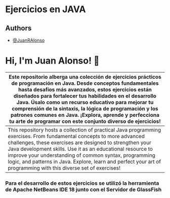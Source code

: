 # Ejercicios en JAVA



## Authors

- [@JuanRAlonso](https://www.github.com/https://github.com/JuanRAlonso)

# Hi, I'm Juan Alonso! 👋

|  Este repositorio alberga una colección de ejercicios prácticos de programación en Java. Desde conceptos fundamentales hasta desafíos más avanzados, estos ejercicios están diseñados para fortalecer tus habilidades en el desarrollo Java. Úsalo como un recurso educativo para mejorar tu comprensión de la sintaxis, la lógica de programación y los patrones comunes en Java. ¡Explora, aprende y perfecciona tu arte de programar con este conjunto diverso de ejercicios!|
|--|
| This repository hosts a collection of practical Java programming exercises. From fundamental concepts to more advanced challenges, these exercises are designed to strengthen your Java development skills. Use it as an educational resource to improve your understanding of common syntax, programming logic, and patterns in Java. Explore, learn and perfect your art of programming with this diverse set of exercises! |

### Para el desarrollo de estos ejercicios se utilizó la herramienta de Apache NetBeans IDE 18 junto con el Servidor de GlassFish
